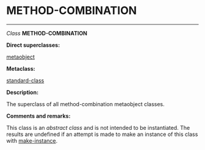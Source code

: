 METHOD-COMBINATION
==================

------------------------------------------------------------------------

*Class* **METHOD-COMBINATION**

**Direct superclasses:**

[]()[metaobject](class-metaobject.md)

**Metaclass:**

[standard-class](class-standard-class.md)

**Description:**

The superclass of all method-combination metaobject classes.

**Comments and remarks:**

This class is an *abstract class* and is not intended to be instantiated. The results are undefined if an attempt is made to make an instance of this class with [make-instance](make-instance.md).
